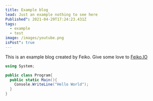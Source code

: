 ```yaml
---
title: Example blog
lead: Just an example nothing to see here
Published": 2021-04-29T17:24:23.431Z
tags:
  - example
  - test
image: /images/youtube.png
isPost": true
---
```

This is an example blog created by Feiko. Give some love to [Feiko.IO](https://feiko.io)

```csharp
using System;

public class Program{
  public static Main(){
    Console.WriteLine("Hello World");
  }
}
```